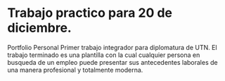 # Trabajo practico para 20 de diciembre.
Portfolio Personal
Primer trabajo integrador para diplomatura de UTN.
El trabajo terminado es una plantilla con la cual cualquier persona en busqueda de un empleo puede presentar sus antecedentes laborales de una manera profesional y totalmente moderna.
